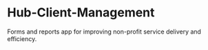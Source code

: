 # Hub-Client-Management
Forms and reports app for improving non-profit service delivery and efficiency. 
